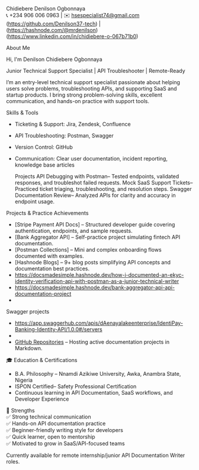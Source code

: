  Chidiebere Denilson Ogbonnaya  
📞 +234 906 006 0963 | ✉️ hsespecialist74@gmail.com  
(https://github.com/Denilson37-tech) | (https://hashnode.com/@mrdenilson)
(https://www.linkedin.com/in/chidiebere-o-067b71b0)

 About Me  
 
 Hi, I'm Denilson Chidiebere Ogbonnaya

Junior Technical Support Specialist | API Troubleshooter | Remote-Ready

I’m an entry-level technical support specialist passionate about helping users solve problems, troubleshooting APIs, and supporting SaaS and startup products. I bring strong problem-solving skills, excellent communication, and hands-on practice with support tools.
                

   Skills & Tools
- Ticketing & Support: Jira, Zendesk, Confluence
- API Troubleshooting: Postman, Swagger
- Version Control: GitHub
- Communication: Clear user documentation, incident reporting, knowledge base articles

  Projects
  API Debugging with Postman– Tested endpoints, validated responses, and troubleshot failed requests.
  Mock SaaS Support Tickets– Practiced ticket triaging, troubleshooting, and resolution steps.
  Swagger Documentation Review– Analyzed APIs for clarity and accuracy in endpoint usage.


 Projects & Practice Achievements  
- [Stripe Payment API Docs] – Structured developer guide covering authentication, endpoints, and sample requests.  
- [Bank Aggregator API] – Self-practice project simulating fintech API documentation.  
- [Postman Collections] – Mini and complex onboarding flows documented with examples.  
- [Hashnode Blogs] – 9+ blog posts simplifying API concepts and documentation best practices.
- https://docsmadesimple.hashnode.dev/how-i-documented-an-ekyc-identity-verification-api-with-postman-as-a-junior-technical-writer
- https://docsmadesimple.hashnode.dev/bank-aggregator-api-api-documentation-project
- 
 Swagger projects

- https://app.swaggerhub.com/apis/dAenayalakeenterprise/IdentiPay-Banking-Identity-API/1.0.0#/servers
- 
- [GitHub Repositories](https://github.com/Denilson37-tech) – Hosting active documentation projects in Markdown.  

🎓 Education & Certifications  
- B.A. Philosophy – Nnamdi Azikiwe University, Awka, Anambra State, Nigeria  
- ISPON Certified– Safety Professional Certification  
- Continuous learning in API Documentation, SaaS workflows, and Developer Experience  

🌟 Strengths  
✅ Strong technical communication  
✅ Hands-on API documentation practice  
✅ Beginner-friendly writing style for developers  
✅ Quick learner, open to mentorship  
✅ Motivated to grow in SaaS/API-focused teams  

Currently available for remote internship/junior API Documentation Writer roles.
